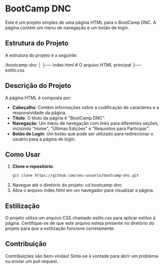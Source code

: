 # BootCamp DNC

Este é um projeto simples de uma página HTML para o BootCamp DNC. A página contém um menu de navegação e um botão de login.

## Estrutura do Projeto

A estrutura do projeto é a seguinte:

/bootcamp-dnc │ ├── index.html # O arquivo HTML principal ├── estilo.css 

## Descrição do Projeto

A página HTML é composta por:

- **Cabeçalho**: Contém informações sobre a codificação de caracteres e a responsividade da página.
- **Título**: O título da página é "BootCamp DNC".
- **Navegação**: Um menu de navegação com links para diferentes seções, incluindo "Home", "Últimas Edições" e "Requisitos para Participar".
- **Botão de Login**: Um botão que pode ser utilizado para redirecionar o usuário para a página de login.

## Como Usar

1. **Clone o repositório**:
   ```bash
   git clone https://github.com/seu-usuario/bootcamp-dnc.git
2. Navegue até o diretório do projeto:
   cd bootcamp-dnc
3. Abra o arquivo index.html em um navegador para visualizar a página.

## Estilização
O projeto utiliza um arquivo CSS chamado estilo.css para aplicar estilos à página. Certifique-se de que este arquivo esteja presente no diretório do projeto para que a estilização funcione corretamente.

## Contribuição
Contribuições são bem-vindas! Sinta-se à vontade para abrir um problema ou enviar um pull request.
